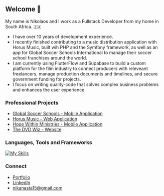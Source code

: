 ## Welcome 👋

My name is Nikolaos and I work as a Fullstack Developer from my home in South Africa. 🇿🇦 <br>

* I have over 10 years of development experience.
* I recently finished contributing to a music distribution application with Horus Music, built wih PHP and the Symfony framework, as well as an app for Global Soccer Schools International to manage their soccer school franchises around the world.<br>
* I am currently using FlutterFlow and Supabase to build a custom platform for the film industry to connect producers with releveant freelancers, manage production documents and timelines, and secure government funding for projects.<br>
* I focus on writing quality-code that solves complex business problems and enhances the user experience.<br>

### Professional Projects
* [Global Soccer Schools - Mobile Application](https://apps.apple.com/za/app/gssi/id6478390340)
* [Horus Music - Web Application](https://mmaz.myclientzone.com)
* [Hope Within Ministries - Mobile Application](https://play.google.com/store/apps/details?id=com.hopewithinministries.hopewithin)
* [The DVD Wiz - Website](http://dvdwiz.co.za)

### Languages, Tools and Frameworks

[![My Skills](https://skillicons.dev/icons?i=php,symfony,js,nodejs,jquery,react,python,flask,java,kotlin,html,css,mysql,mongodb,firebase,linux,github,docker,aws)](https://skillicons.dev)

### Connect

* [Portfolio](https://koukoudo.github.io)
* [LinkedIn](https://linkedin.com/in/nikanasta)
* nikanasta15@gmail.com
